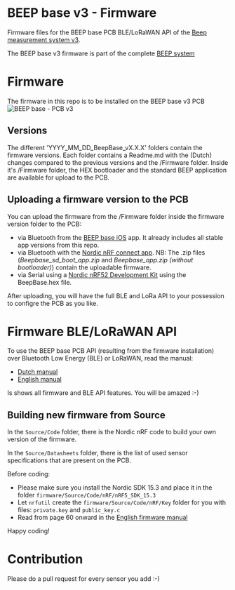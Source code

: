 # BEEP base v3 - Firmware
Firmware files for the BEEP base PCB BLE/LoRaWAN API of the [Beep measurement system v3](https://github.com/beepnl/measurement-system-v3).

The BEEP base v3 firmware is part of the complete [BEEP system](https://github.com/beepnl/BEEP)

# Firmware
The firmware in this repo is to be installed on the BEEP base v3 PCB
![BEEP base - PCB v3](https://github.com/beepnl/measurement-system-v3/blob/master/hardware/pcb/beep-pcb-v3.jpg)

## Versions
The different 'YYYY_MM_DD_BeepBase_vX.X.X' folders contain the firmware versions. Each folder contains a Readme.md with the (Dutch) changes compared to the previous versions and the /Firmware folder. Inside it's /Firmware folder, the HEX bootloader and the standard BEEP application are available for upload to the PCB.

## Uploading a firmware version to the PCB
You can upload the firmware from the /Firmware folder inside the firmware version folder to the PCB:

- via Bluetooth from the [BEEP base iOS](https://apps.apple.com/us/app/beep-base/id1495605010) app. It already includes all stable app versions from this repo.
- via Bluetooth with the [Nordic nRF connect app](https://www.nordicsemi.com/Products/Development-tools/nRF-Connect-for-mobile). NB: The .zip files (*Beepbase_sd_boot_app.zip* and *Beepbase_app.zip (without bootloader)*) contain the uploadable firmware.
- via Serial using a [Nordic nRF52 Development Kit](https://www.nordicsemi.com/Products/Development-hardware/nrf52-dk) using the BeepBase.hex file.


After uploading, you will have the full BLE and LoRa API to your possession to configre the PCB as you like. 

# Firmware BLE/LoRaWAN API
To use the BEEP base PCB API (resulting from the firmware installation) over Bluetooth Low Energy (BLE) or LoRaWAN, read the manual:

- [Dutch manual](https://github.com/beepnl/beep-base-firmware/blob/master/BEEP%20base%20-%20ID190222-02%20-%20Firmware%20-%20Dutch.pdf)
- [English manual](https://github.com/beepnl/beep-base-firmware/blob/master/BEEP%20base%20-%20ID190222-02%20-%20Firmware%20-%20English.pdf)

Is shows all firmware and BLE API features. You will be amazed :-) 

## Building new firmware from Source

In the `Source/Code` folder, there is the Nordic nRF code to build your own version of the firmware.

In the `Source/Datasheets` folder, there is the list of used sensor specifications that are present on the PCB.

Before coding:

- Please make sure you install the Nordic SDK 15.3 and place it in the folder `firmware/Source/Code/nRF/nRF5_SDK_15.3`
- Let `nrfutil` create the `firmware/Source/Code/nRF/Key` folder for you with files: `private.key` and `public_key.c`
- Read from page 60 onward in the [English firmware manual](https://github.com/beepnl/beep-base-firmware/blob/master/BEEP%20base%20-%20ID190222-02%20-%20Firmware%20-%20English.pdf)

Happy coding!

# Contribution
Please do a pull request for every sensor you add :-)
